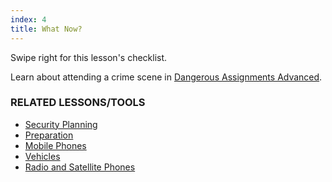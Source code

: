 ```yaml
---
index: 4
title: What Now?
---
```

Swipe right for this lesson's checklist.

Learn about attending a crime scene in [Dangerous Assignments Advanced](umbrella://operations/dangerous-assignments/advanced).

### RELATED LESSONS/TOOLS

*   [Security Planning](umbrella://assess-your-risk/security-planning)
*   [Preparation](umbrella://travel/preparation)
*   [Mobile Phones](umbrella://communications/mobile-phones)
*   [Vehicles](umbrella://travel/vehicles)
*   [Radio and Satellite Phones](umbrella://communications/radios-and-satellite-phones)